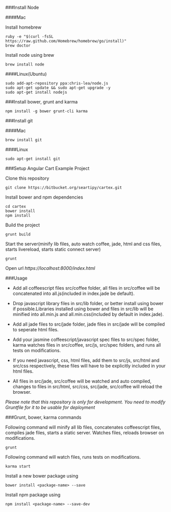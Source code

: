###Install Node

####Mac

Install homebrew

    ruby -e "$(curl -fsSL https://raw.github.com/Homebrew/homebrew/go/install)"
    brew doctor

Install node using brew

    brew install node

####Linux(Ubuntu)

    sudo add-apt-repository ppa:chris-lea/node.js
    sudo apt-get update && sudo apt-get upgrade -y
    sudo apt-get install nodejs


###Install bower, grunt and karma

    npm install -g bower grunt-cli karma

###Install git

####Mac

    brew install git

####Linux

    sudo apt-get install git

###Setup Angular Cart Example Project

Clone this repository

    git clone https://bitbucket.org/seartipy/cartex.git

Install bower and npm dependencies

    cd cartex
    bower install
    npm install
    
Build the project                

    grunt build

Start the server(minify lib files, auto watch coffee, jade, html and css files, starts livereload, starts static connect server)

    grunt

Open url *https://localhost:8000/index.html*

###Usage

* Add all coffeescript files src/coffee folder, all files in src/coffee will be concatenated into all.js(included in index.jade be default).

* Drop javascript library files in src/lib folder, or better install using bower if possible.Libraries installed using bower and files in src/lib will be minified into all.min.js and all.min.css(included by default in index.jade).

* Add all jade files to src/jade folder, jade files in src/jade will be compiled to seperate html files.

* Add your jasmine coffeescript/javascript spec files to src/spec folder, karma watches files in src/coffee, src/js, src/spec folders, and runs all tests on modifications.

* If you need javascript, css, html files, add them to src/js, src/html and src/css respectively, these files will have to be explicitly included in your html files.

* All files in src/jade, src/coffee will be watched and auto compiled, changes to files in src/html, src/css, src/jade, src/coffee will reload the browser.


*Please note that this repository is only for development. You need to modify Gruntfile for it to be usable for deployment*

###Grunt, bower, karma commands

Following command will minify all lib files, concatenates coffeescript files, compiles jade files, starts a static server. Watches files, reloads browser on modifications.

    grunt

Following command will watch files, runs tests on modifications.

    karma start

Install a new bower package using

    bower install <package-name> --save

Install npm package using

    npm install <package-name> --save-dev
